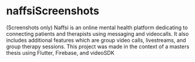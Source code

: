 # naffsiScreenshots
(Screenshots only) Naffsi is an online mental health platform dedicating to connecting patients and therapists using messaging and videocalls. It also includes additional features which are group video calls, livestreams, and group therapy sessions. This project was made in the context of a masters thesis using Flutter, Firebase, and videoSDK

